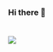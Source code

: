 ### Hi there 👋

# ![](https://github-readme-stats.vercel.app/api?username=chiragrank&show_icons=true&count_private=true&hide=stars&theme=gotham)

